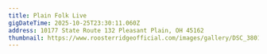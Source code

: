 ```yaml
---
title: Plain Folk Live
gigDateTime: 2025-10-25T23:30:11.060Z
address: 10177 State Route 132 Pleasant Plain, OH 45162
thumbnail: https://www.roosterridgeofficial.com/images/gallery/DSC_3801.jpg
---
```

